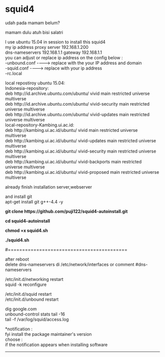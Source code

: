 # squid4
<p>udah pada mamam belum? <br>
<p>mamam dulu atuh bisi salatri </p>
<p>I use ubuntu 15.04 in session to install this squid4<br>
my ip address proxy server  192.168.1.200<br>
dns-nameservers 192.168.1.1 gateway 192.168.1.1<br>
you can adjust or replace  ip address on the config below :<br>
-unbound.conf ---->  replace with the your IP address and domain <br>
-squid.conf ----> replace with your ip address<br>
-rc.local</p>
<p>local repostiroy ubuntu 15.04:<br>
Indonesia-repository:<br>
deb http://id.archive.ubuntu.com/ubuntu/ vivid main restricted universe multiverse<br> 
deb http://id.archive.ubuntu.com/ubuntu/ vivid-security main restricted universe multiverse <br>
deb http://id.archive.ubuntu.com/ubuntu/ vivid-updates main restricted universe multiverse<br>
local-repository-Kambing.ui.ac.id:<br>
deb http://kambing.ui.ac.id/ubuntu/ vivid main restricted universe multiverse<br>
deb http://kambing.ui.ac.id/ubuntu/ vivid-updates main restricted universe multiverse<br>
deb http://kambing.ui.ac.id/ubuntu/ vivid-security main restricted universe multiverse<br>
deb http://kambing.ui.ac.id/ubuntu/ vivid-backports main restricted universe multiverse<br>
deb http://kambing.ui.ac.id/ubuntu/ vivid-proposed main restricted universe multiverse<br>
</p>
<p>already finish installation server,webserver<br>
<p>and install git<br>
apt-get install git g++-4.4 -y<br>
<p style="font-weight:bold;">git clone https://github.com/puji122/squid4-autoinstall.git<br>
<p style="font-weight:bold;">cd squid4-autoinstall</p<<br>
<p style="font-weight:bold;">chmod +x squid4.sh<br>
<p style="font-weight:bold;">./squid4.sh</p>
#==========================================<br>
<p>after reboot <br>
delete dns-nameservers di /etc/network/interfaces or comment #dns-nameservers<br>
<p>/etc/init.d/networking restart<br>
squid -k reconfigure<br>
<p>/etc/init.d/squid restart<br>
/etc/init.d/unbound restart<br>
<p>dig google.com<br>
unbound-control stats tail -16<br>
tail -f /var/log/squid/access.log</p>


*notification :<br>
fyi install the package maintainer's version<br>
choose : <br>
if the notification appears when installing software<br>
__________________________________________________________________________________________________________________________
